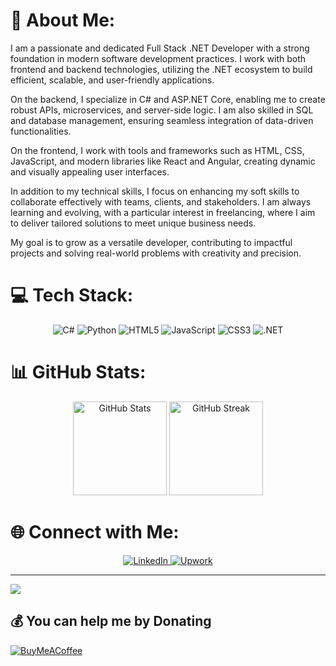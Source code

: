 # 💫 About Me:  
I am a passionate and dedicated Full Stack .NET Developer with a strong foundation in modern software development practices. I work with both frontend and backend technologies, utilizing the .NET ecosystem to build efficient, scalable, and user-friendly applications.

On the backend, I specialize in C# and ASP.NET Core, enabling me to create robust APIs, microservices, and server-side logic. I am also skilled in SQL and database management, ensuring seamless integration of data-driven functionalities.

On the frontend, I work with tools and frameworks such as HTML, CSS, JavaScript, and modern libraries like React and Angular, creating dynamic and visually appealing user interfaces.

In addition to my technical skills, I focus on enhancing my soft skills to collaborate effectively with teams, clients, and stakeholders. I am always learning and evolving, with a particular interest in freelancing, where I aim to deliver tailored solutions to meet unique business needs.

My goal is to grow as a versatile developer, contributing to impactful projects and solving real-world problems with creativity and precision.
# 💻 Tech Stack:  
<div align="center">
  <img src="https://img.shields.io/badge/c%23-%23239120.svg?style=for-the-badge&logo=csharp&logoColor=white" alt="C#">
  <img src="https://img.shields.io/badge/python-3670A0?style=for-the-badge&logo=python&logoColor=ffdd54" alt="Python">
  <img src="https://img.shields.io/badge/html5-%23E34F26.svg?style=for-the-badge&logo=html5&logoColor=white" alt="HTML5">
  <img src="https://img.shields.io/badge/javascript-%23323330.svg?style=for-the-badge&logo=javascript&logoColor=%23F7DF1E" alt="JavaScript">
  <img src="https://img.shields.io/badge/css3-%231572B6.svg?style=for-the-badge&logo=css3&logoColor=white" alt="CSS3">
  <img src="https://img.shields.io/badge/.NET-5C2D91?style=for-the-badge&logo=.net&logoColor=white" alt=".NET">
</div>

# 📊 GitHub Stats:  
<div align="center">
  <img src="https://github-readme-stats.vercel.app/api?username=Ibrahim-Suker&theme=shadow_blue&hide_border=false&include_all_commits=true&count_private=false" alt="GitHub Stats" height="150">
  <img src="https://github-readme-streak-stats.herokuapp.com/?user=Ibrahim-Suker&theme=shadow_blue&hide_border=false" alt="GitHub Streak" height="150">
</div>

# 🌐 Connect with Me:  
<div align="center">
  <a href="https://www.linkedin.com/in/ibrahim-ahmed-oo/">
    <img src="https://img.shields.io/badge/LinkedIn-0077B5?style=for-the-badge&logo=linkedin&logoColor=white" alt="LinkedIn">
  </a>
  <a href="https://www.upwork.com/nx/find-work/best-matches">
    <img src="https://img.shields.io/badge/Upwork-6FDA44?style=for-the-badge&logo=upwork&logoColor=white" alt="Upwork">
  </a>
</div>

---

[![](https://visitcount.itsvg.in/api?id=Ibrahim-Suker&icon=0&color=0)](https://visitcount.itsvg.in)  

## 💰 You can help me by Donating  
[![BuyMeACoffee](https://img.shields.io/badge/Buy%20Me%20a%20Coffee-ffdd00?style=for-the-badge&logo=buy-me-a-coffee&logoColor=black)](https://buymeacoffee.com/ibrahim_suker)  
